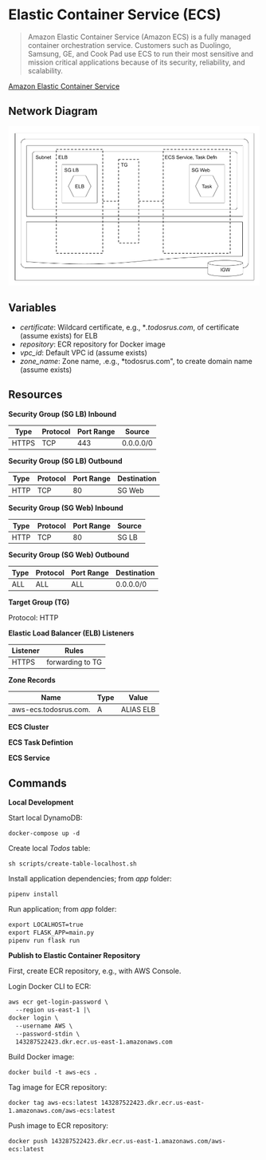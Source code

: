# Elastic Container Service (ECS)

> Amazon Elastic Container Service (Amazon ECS) is a fully managed container orchestration service. Customers such as Duolingo, Samsung, GE, and Cook Pad use ECS to run their most sensitive and mission critical applications because of its security, reliability, and scalability.

[Amazon Elastic Container Service](https://aws.amazon.com/ecs/)

## Network Diagram

![Network Diagram](aws-ecs.png)

## Variables

- *certificate*: Wildcard certificate, e.g., **.todosrus.com*, of certificate (assume exists) for ELB  
- *repository*: ECR repository for Docker image
- *vpc_id*: Default VPC id (assume exists)
- *zone_name*: Zone name, .e.g., *todosrus.com", to create domain name (assume exists)

## Resources

**Security Group (SG LB) Inbound**

| Type  | Protocol | Port Range | Source    |
| ----- | -------- | ---------- | --------- |
| HTTPS | TCP      | 443        | 0.0.0.0/0 |

**Security Group (SG LB) Outbound**

| Type  | Protocol | Port Range | Destination |
| ----- | -------- | ---------- | ----------- |
| HTTP  | TCP      | 80         | SG Web    |


**Security Group (SG Web) Inbound**

| Type  | Protocol | Port Range | Source    |
| ----- | -------- | ---------- | --------- |
| HTTP  | TCP      | 80         | SG LB     |

**Security Group (SG Web) Outbound**

| Type  | Protocol | Port Range | Destination |
| ----- | -------- | ---------- | ----------- |
| ALL   | ALL      | ALL        | 0.0.0.0/0   |

**Target Group (TG)**

Protocol: HTTP

**Elastic Load Balancer (ELB) Listeners**

| Listener | Rules                                               |
| -------- | --------------------------------------------------- |
| HTTPS    | forwarding to TG                                    |

**Zone Records**

| Name                  | Type | Value     |
| --------------------- | ---- | --------- |
| aws-ecs.todosrus.com. | A    | ALIAS ELB |

**ECS Cluster**

**ECS Task Defintion**

**ECS Service**

## Commands

**Local Development**

Start local DynamoDB:

```
docker-compose up -d
```

Create local *Todos* table:

```
sh scripts/create-table-localhost.sh
```

Install application dependencies; from *app* folder:

```
pipenv install
```

Run application; from *app* folder:

```
export LOCALHOST=true
export FLASK_APP=main.py
pipenv run flask run
```

**Publish to Elastic Container Repository**

First, create ECR repository, e.g., with AWS Console.

Login Docker CLI to ECR:

```
aws ecr get-login-password \
  --region us-east-1 |\
docker login \
  --username AWS \
  --password-stdin \
  143287522423.dkr.ecr.us-east-1.amazonaws.com
```

Build Docker image:

```
docker build -t aws-ecs .
```

Tag image for ECR repository:

```
docker tag aws-ecs:latest 143287522423.dkr.ecr.us-east-1.amazonaws.com/aws-ecs:latest
```

Push image to ECR repository:

```
docker push 143287522423.dkr.ecr.us-east-1.amazonaws.com/aws-ecs:latest

```
